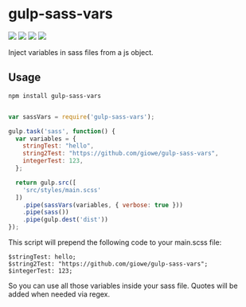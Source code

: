 # gulp-sass-vars

<div>
	<a href="https://www.npmjs.com/package/slush-aws-lambda"><img src='http://img.shields.io/npm/v/gulp-sass-vars.svg?style=flat'></a>
	<a href="https://www.npmjs.com/package/slush-aws-lambda"><img src='https://img.shields.io/npm/dm/gulp-sass-vars.svg?style=flat-square'></a>
	<a href="https://david-dm.org/giowe/gulp-sass-vars"><img src='https://david-dm.org/giowe/gulp-sass-vars.svg'></a>
	<a href="https://www.youtube.com/watch?v=Sagg08DrO5U"><img src='http://img.shields.io/badge/gandalf-approved-61C6FF.svg'></a>
</div>

Inject variables in sass files from a js object.

## Usage

```
npm install gulp-sass-vars
```

```js

var sassVars = require('gulp-sass-vars');

gulp.task('sass', function() {
  var variables = {
    stringTest: "hello",
    string2Test: "https://github.com/giowe/gulp-sass-vars",
    integerTest: 123,
  };

  return gulp.src([
    'src/styles/main.scss'
  ])
    .pipe(sassVars(variables, { verbose: true }))
    .pipe(sass())
    .pipe(gulp.dest('dist'))
});
```

This script will prepend the following code to your main.scss file:

```
$stringTest: hello;
$string2Test: "https://github.com/giowe/gulp-sass-vars";
$integerTest: 123;
```

So you can use all those variables inside your sass file.
Quotes will be added when needed via regex.
